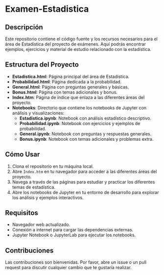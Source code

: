 # Examen-Estadistica
## Descripción
Este repositorio contiene el código fuente y los recursos necesarios para el área de Estadística del proyecto de exámenes. Aquí podrás encontrar ejemplos, ejercicios y material de estudio relacionado con la estadística.

## Estructura del Proyecto
- **Estadistica.html**: Página principal del área de Estadística.
- **Probabilidad.html**: Página dedicada a la probabilidad.
- **General.html**: Página con preguntas generales y básicas.
- **Bonus.html**: Página con temas adicionales y bonus.
- **Index.htm**: Página de índice que enlaza a las diferentes áreas del proyecto.
- **Notebooks**: Directorio que contiene los notebooks de Jupyter con análisis y visualizaciones:
    - **Estadistica.ipynb**: Notebook con análisis estadístico descriptivo.
    - **Probabilidad.ipynb**: Notebook con ejercicios y ejemplos de probabilidad.
    - **General.ipynb**: Notebook con preguntas y respuestas generales.
    - **Bonus.ipynb**: Notebook con temas adicionales y problemas extra.

## Cómo Usar
1. Clona el repositorio en tu máquina local.
2. Abre `Index.htm` en tu navegador para acceder a las diferentes áreas del proyecto.
3. Navega a través de las páginas para estudiar y practicar los diferentes temas de estadística.
4. Abre los notebooks de Jupyter en tu entorno de desarrollo para explorar los análisis y ejemplos interactivos.

## Requisitos
- Navegador web actualizado.
- Conexión a internet para cargar las dependencias externas.
- Jupyter Notebook o JupyterLab para ejecutar los notebooks.

## Contribuciones
Las contribuciones son bienvenidas. Por favor, abre un issue o un pull request para discutir cualquier cambio que te gustaría realizar.
